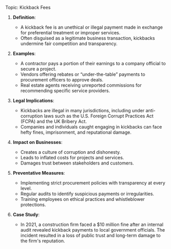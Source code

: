 Topic: Kickback Fees

1. **Definition**:
   - A kickback fee is an unethical or illegal payment made in exchange for preferential treatment or improper services.
   - Often disguised as a legitimate business transaction, kickbacks undermine fair competition and transparency.

2. **Examples**:
   - A contractor pays a portion of their earnings to a company official to secure a project.
   - Vendors offering rebates or “under-the-table” payments to procurement officers to approve deals.
   - Real estate agents receiving unreported commissions for recommending specific service providers.

3. **Legal Implications**:
   - Kickbacks are illegal in many jurisdictions, including under anti-corruption laws such as the U.S. Foreign Corrupt Practices Act (FCPA) and the UK Bribery Act.
   - Companies and individuals caught engaging in kickbacks can face hefty fines, imprisonment, and reputational damage.

4. **Impact on Businesses**:
   - Creates a culture of corruption and dishonesty.
   - Leads to inflated costs for projects and services.
   - Damages trust between stakeholders and customers.

5. **Preventative Measures**:
   - Implementing strict procurement policies with transparency at every level.
   - Regular audits to identify suspicious payments or irregularities.
   - Training employees on ethical practices and whistleblower protections.

6. **Case Study**:
   - In 2021, a construction firm faced a $10 million fine after an internal audit revealed kickback payments to local government officials. The incident resulted in a loss of public trust and long-term damage to the firm's reputation.
